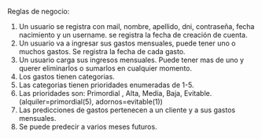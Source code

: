 Reglas de negocio:

1) Un usuario se registra con mail, nombre, apellido, dni, contraseña, fecha nacimiento y un username. se registra la fecha de creación de cuenta.
2) Un usuario va a ingresar sus gastos mensuales, puede tener uno o muchos gastos. Se registra la fecha de cada gasto.
3) Un usuario carga sus ingresos mensuales. Puede tener mas de uno y querer eliminarlos o sumarlos en cualquier momento.
4) Los gastos tienen categorias.
5) Las categorias tienen prioridades enumeradas de 1-5.
6) Las prioridades son: Primordial , Alta, Media, Baja, Evitable. (alquiler=primordial(5), adornos=evitable(1))
7) Las predicciones de gastos pertenecen a un cliente y a sus gastos mensuales.
8) Se puede predecir a varios meses futuros.
